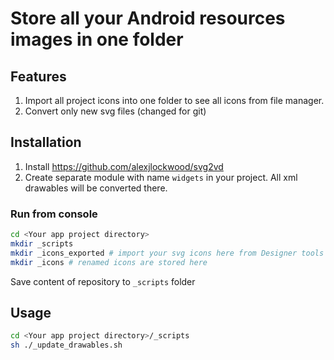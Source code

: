 # Store all your Android resources images in one folder

## Features
1. Import all project icons into one folder to see all icons from file manager.
1. Convert only new svg files (changed for git)

## Installation
1. Install https://github.com/alexjlockwood/svg2vd
1. Create separate module with name `widgets` in your project. All xml drawables will be converted there.

### Run from console
``` bash
cd <Your app project directory>
mkdir _scripts
mkdir _icons_exported # import your svg icons here from Designer tools
mkdir _icons # renamed icons are stored here
```
Save content of repository to `_scripts` folder

## Usage
``` bash
cd <Your app project directory>/_scripts
sh ./_update_drawables.sh
```
